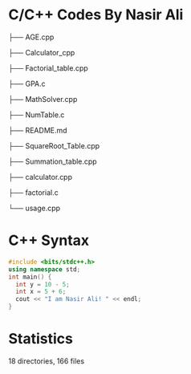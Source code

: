 <h1>C/C++ Codes By Nasir Ali</h1>

<p>├── AGE.cpp</p>
<p>├── Calculator_cpp</p>
<p>├── Factorial_table.cpp</p>
<p>├── GPA.c</p>
<p>├── MathSolver.cpp</p>
<p>├── NumTable.c</p>
<p>├── README.md</p>
<p>├── SquareRoot_Table.cpp</p>
<p>├── Summation_table.cpp</p>
<p>├── calculator.cpp</p>
<p>├── factorial.c</p>
<p>└── usage.cpp</p>

# C++ Syntax

```cpp
#include <bits/stdc++.h>
using namespace std;
int main() {
  int y = 10 - 5;
  int x = 5 + 6;
  cout << "I am Nasir Ali! " << endl;
}
```


<h1>Statistics</h1>
<p>18 directories, 166 files</p>
